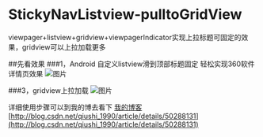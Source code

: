 # StickyNavListview-pulltoGridView
viewpager+listview+gridview+viewpagerIndicator实现上拉标题可固定的效果，gridview可以上拉加载更多

##先看效果
###1，Android 自定义listview滑到顶部标题固定 轻松实现360软件详情页效果
![图片](http://img.blog.csdn.net/20151213233115020?watermark/2/text/aHR0cDovL2Jsb2cuY3Nkbi5uZXQv/font/5a6L5L2T/fontsize/400/fill/I0JBQkFCMA==/dissolve/70/gravity/Center)

###3，gridview上拉加载
![图片](http://img.my.csdn.net/uploads/201512/27/1451202052_1136.gif)


详细使用步骤可以到我的博去看下
[我的博客](http://blog.csdn.net/qiushi_1990/article/details/50288131)
[http://blog.csdn.net/qiushi_1990/article/details/50288131](http://blog.csdn.net/qiushi_1990/article/details/50288131)
